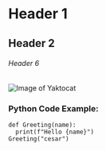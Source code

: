 # Header 1
## Header 2
###### Header 6

![Image of Yaktocat](https://octodex.github.com/images/yaktocat.png)



### Python Code Example:
```
def Greeting(name):
  print(f"Hello {name}")
Greeting("cesar")
```
